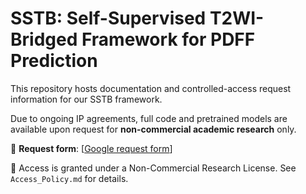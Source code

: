 # SSTB: Self-Supervised T2WI-Bridged Framework for PDFF Prediction

This repository hosts documentation and controlled-access request information for our SSTB framework.

Due to ongoing IP agreements, full code and pretrained models are available upon request for **non-commercial academic research** only.

🔗 **Request form**: [[Google request form](https://docs.google.com/forms/d/e/1FAIpQLSds-WYsSX7jaM6EVQFzyb7AwtfYgk3hCcZBr3_IivItah9wYQ/viewform?usp=sharing&ouid=100817192501032993715)]

📃 Access is granted under a Non-Commercial Research License. See `Access_Policy.md` for details.
